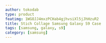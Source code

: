 ```yaml
---
author: tokodab
type: product
featimg: 1WGOJJ4mxzPCHab4gjhvsiXl5jJhHzuR2
title: Stich Collage Samsung Galaxy S9 Case
tags: [samsung, galaxy, s9]
category: [samsung]
---
```

